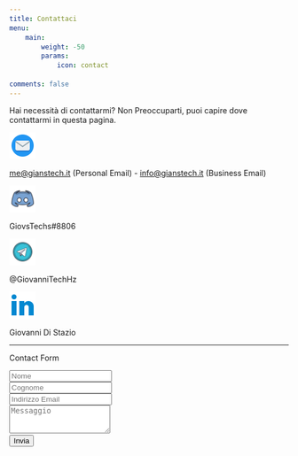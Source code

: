 ```yaml
---
title: Contattaci
menu:
    main: 
        weight: -50
        params:
            icon: contact

comments: false
---
```


Hai necessità di contattarmi? Non Preoccuparti, puoi capire dove contattarmi in questa pagina.

<a href="https://gthz.it/em"><img src="mail.png" width="48px" height="48px"></a>

<p> <a href="mailto:me@gianstech.it">me@gianstech.it</a> (Personal Email) - <a href="mailto:info@gianstech.it">info@gianstech.it</a> (Business Email)</p>

<a href="https://gthz.it/ds"><img src="ds.png" width="48px" height="48px"></a>

<p> GiovsTechs#8806 </p>

<a href="https://gthz.it/mtg"><img src="tg.png" width="48px" heigth="48px"></a>

<p> @GiovanniTechHz</p>

<a href="https://gthz.it/ln"><img src="ln.png" width="48px" heigth="48px"></a>

<p>Giovanni Di Stazio</p>

---

Contact Form

<link rel="stylesheet" href="https://cdnjs.cloudflare.com/ajax/libs/font-awesome/6.0.0/css/all.min.css" />
<link rel="stylesheet" href="https://fonts.googleapis.com/css2?family=Inter:wght@300;400;500;600;700&display=swap" />
<link rel="stylesheet" href="https://cdn.jsdelivr.net/npm/tw-elements/dist/css/index.min.css" />
<script src="https://cdn.tailwindcss.com"></script>
<script>
  tailwind.config = {
    theme: {
      extend: {
        fontFamily: {
          sans: ['Inter', 'sans-serif'],
        },
      }
    }
  }
</script>
<div class="block p-6 rounded-lg shadow-lg bg-white max-w-md">
  <form action="https://hazentech.net/contact" method="post">
    <div class="form-group mb-6">
      <input type="text" class="form-control block
        w-full
        px-3
        py-1.5
        text-base
        font-normal
        text-gray-700
        bg-white bg-clip-padding
        border border-solid border-gray-300
        rounded
        transition
        ease-in-out
        m-0
        focus:text-gray-700 focus:bg-white focus:border-blue-600 focus:outline-none" id="Name" name="firstname"
        placeholder="Nome">
    </div>
        <div class="form-group mb-6">
      <input type="text" class="form-control block
        w-full
        px-3
        py-1.5
        text-base
        font-normal
        text-gray-700
        bg-white bg-clip-padding
        border border-solid border-gray-300
        rounded
        transition
        ease-in-out
        m-0
        focus:text-gray-700 focus:bg-white focus:border-blue-600 focus:outline-none" id="Lastname" name="lastname"
        placeholder="Cognome">
    </div>
    <div class="form-group mb-6">
      <input type="email" class="form-control block
        w-full
        px-3
        py-1.5
        text-base
        font-normal
        text-gray-700
        bg-white bg-clip-padding
        border border-solid border-gray-300
        rounded
        transition
        ease-in-out
        m-0
        focus:text-gray-700 focus:bg-white focus:border-blue-600 focus:outline-none" id="email" name="email"
        placeholder="Indirizzo Email">
    </div>
    <div class="form-group mb-6">
      <textarea
      class="
        form-control
        block
        w-full
        px-3
        py-1.5
        text-base
        font-normal
        text-gray-700
        bg-white bg-clip-padding
        border border-solid border-gray-300
        rounded
        transition
        ease-in-out
        m-0
        focus:text-gray-700 focus:bg-white focus:border-blue-600 focus:outline-none
      "
      name="subject"
      id="subject"
      rows="3"
      placeholder="Messaggio"
    ></textarea>
    </div>
    <div class="form-group form-check text-center mb-6">
    </div>
    <button type="submit" class="
      w-full
      px-6
      py-2.5
      bg-blue-600
      text-white
      font-medium
      text-xs
      leading-tight
      uppercase
      rounded
      shadow-md
      hover:bg-blue-700 hover:shadow-lg
      focus:bg-blue-700 focus:shadow-lg focus:outline-none focus:ring-0
      active:bg-blue-800 active:shadow-lg
      transition
      duration-150
      ease-in-out">Invia</button>
  </form>
</div>